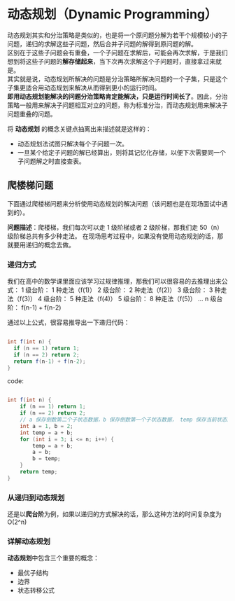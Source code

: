 # 动态规划（Dynamic Programming）
动态规划其实和分治策略是类似的，也是将一个原问题分解为若干个规模较小的子问题，递归的求解这些子问题，然后合并子问题的解得到原问题的解。  
区别在于这些子问题会有重叠，一个子问题在求解后，可能会再次求解，于是我们想到将这些子问题的**解存储起来**，当下次再次求解这个子问题时，直接拿过来就是。  
其实就是说，动态规划所解决的问题是分治策略所解决问题的一个子集，只是这个子集更适合用动态规划来解决从而得到更小的运行时间。  
**即用动态规划能解决的问题分治策略肯定能解决，只是运行时间长了**。因此，分治策略一般用来解决子问题相互对立的问题，称为标准分治，而动态规划用来解决子问题重叠的问题。

将 **动态规划** 的概念关键点抽离出来描述就是这样的：
- 动态规划法试图只解决每个子问题一次。
- 一旦某个给定子问题的解已经算出，则将其记忆化存储，以便下次需要同一个子问题解之时直接查表。

## 爬楼梯问题
下面通过爬楼梯问题来分析使用动态规划的解决问题（该问题也是在现场面试中遇到的）。

**问题描述**：爬楼梯，我们每次可以走 1 级阶梯或者 2 级阶梯，那我们走 50（n） 级阶梯总共有多少种走法。
在现场思考过程中，如果没有使用动态规划的话，那就要用递归的概念去做。

### 递归方式
我们在高中的数学课里面应该学习过规律推理，那我们可以很容易的去推理出来公式：
1 级台阶： 1 种走法（f(1)）
2 级台阶： 2 种走法（f(2)）
3 级台阶： 3 种走法（f(3)）
4 级台阶： 5 种走法（f(4)）
5 级台阶： 8 种走法（f(5)）
...
n 级台阶： f(n-1) + f(n-2)

通过以上公式，很容易推导出一下递归代码：

``` java

int f(int n) {
  if (n == 1) return 1;
  if (n == 2) return 2;
  return f(n-1) + f(n-2);
}

```

code:

``` java

int f(int n) {
    if (n == 1) return 1;
    if (n == 2) return 2;
    // a 保存倒数第二个子状态数据，b 保存倒数第一个子状态数据， temp 保存当前状态的数据
    int a = 1, b = 2;
    int temp = a + b;
    for (int i = 3; i <= n; i++) {
        temp = a + b;
        a = b;
        b = temp; 
    }
    return temp; 
}

```

### 从递归到动态规划
还是以**爬台阶**为例，如果以递归的方式解决的话，那么这种方法的时间复杂度为O(2^n)

### 详解动态规划

**动态规划**中包含三个重要的概念：
- 最优子结构
- 边界
- 状态转移公式
